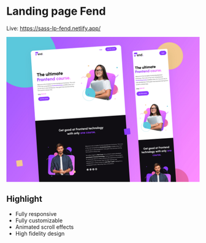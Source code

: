 # Landing page Fend

Live: https://sass-lp-fend.netlify.app/

![preview](img/sass-lp-fend.jpg)

## Highlight

- Fully responsive
- Fully customizable
- Animated scroll effects
- High fidelity design
